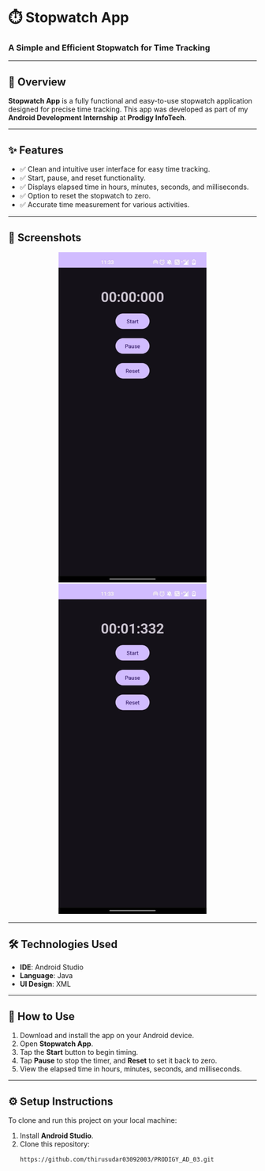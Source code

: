 # ⏱️ **Stopwatch App**  
### A Simple and Efficient Stopwatch for Time Tracking  

---

## 📝 **Overview**  
**Stopwatch App** is a fully functional and easy-to-use stopwatch application designed for precise time tracking. This app was developed as part of my **Android Development Internship** at **Prodigy InfoTech**.  

---

## ✨ **Features**  
- ✅ Clean and intuitive user interface for easy time tracking.  
- ✅ Start, pause, and reset functionality.  
- ✅ Displays elapsed time in hours, minutes, seconds, and milliseconds.  
- ✅ Option to reset the stopwatch to zero.  
- ✅ Accurate time measurement for various activities.  

---

## 📸 **Screenshots**  
<p align="center">
    <img src="./image/ST.jpg" alt="Stopwatch Screenshot" width="300"/>
  <img src="./image/ST2.jpg" alt="Stopwatch Screenshot" width="300"/>
</p>  

---

## 🛠️ **Technologies Used**  
- **IDE**: Android Studio  
- **Language**: Java  
- **UI Design**: XML  

---

## 🚀 **How to Use**  
1. Download and install the app on your Android device.  
2. Open **Stopwatch App**.  
3. Tap the **Start** button to begin timing.  
4. Tap **Pause** to stop the timer, and **Reset** to set it back to zero.  
5. View the elapsed time in hours, minutes, seconds, and milliseconds.  

---

## ⚙️ **Setup Instructions**  
To clone and run this project on your local machine:  

1. Install **Android Studio**.  
2. Clone this repository:  
   ```bash  
   https://github.com/thirusudar03092003/PRODIGY_AD_03.git

